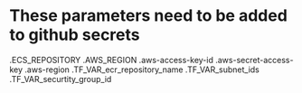 # These parameters need to be added to github secrets
.ECS_REPOSITORY
.AWS_REGION
.aws-access-key-id
.aws-secret-access-key
.aws-region
.TF_VAR_ecr_repository_name
.TF_VAR_subnet_ids
.TF_VAR_securtity_group_id
